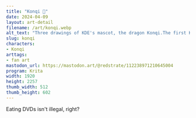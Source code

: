 ```yaml
---
title: "Konqi 📀"
date: 2024-04-09
layout: art-detail
filename: /art/konqi.webp
alt_text: "Three drawings of KDE's mascot, the dragon Konqi.The first Konqi is sitting on the floor, taking a bite out of various forms of media such as DVDs, floppy disks and USB drives. He looks quite pleased with himself.The second Konqi is juggling said physical media in the air, somehow not dropping them in the process.The third and unfortunately final Konqi is finding DVDs inside of a cardbox box. He's also very pleased."
slug: konqi
characters:
- Konqi
arttags:
- fan art
mastodon_url: https://mastodon.art/@redstrate/112238971210645004
program: Krita
width: 1920
height: 2257
thumb_width: 512
thumb_height: 602
---
```

Eating DVDs isn't illegal, right?
